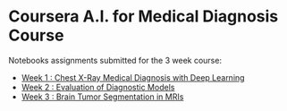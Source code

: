 # Coursera A.I. for Medical Diagnosis Course

Notebooks assignments submitted for the 3 week course:

 - [Week 1 : Chest X-Ray Medical Diagnosis with Deep Learning](https://github.com/MACVLX/MOOCs/blob/main/AI%20for%20Medical%20Diagnosis/Brain%20Tumor%20Auto-Segmentation%20on%20MRI.html)
 - [Week 2 : Evaluation of Diagnostic Models](https://github.com/MACVLX/MOOCs/blob/main/AI%20for%20Medical%20Diagnosis/Chest%20X-Ray%20Medical%20Diagnosis%20with%20Deep%20Learning.html)
 - [Week 3 : Brain Tumor Segmentation in MRIs](https://github.com/MACVLX/MOOCs/blob/main/AI%20for%20Medical%20Diagnosis/Evaluation%20of%20Diagnostic%20Models.html)


